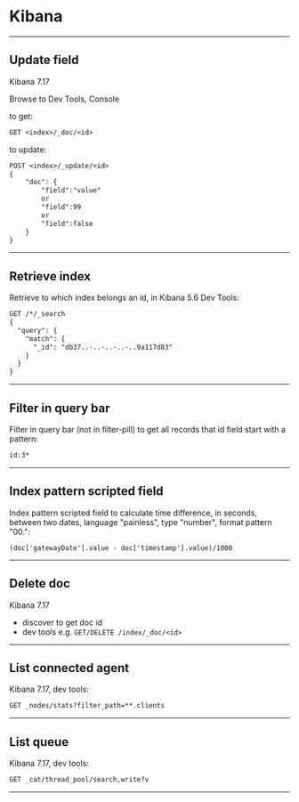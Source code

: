 # Kibana

***

## Update field

Kibana 7.17

Browse to Dev Tools, Console

to get:

```txt
GET <index>/_doc/<id>
```

to update:

```txt
POST <index>/_update/<id>
{
    "doc": {
        "field":"value"
        or
        "field":99
        or
        "field":false
    }
}
```

***

## Retrieve index

Retrieve to which index belongs an id, in Kibana 5.6 Dev Tools:

```txt
GET /*/_search
{
  "query": {
    "match": {
      "_id": "db37..-..-..-..-..9a117d83"
    }
  }
}
```

***

## Filter in query bar

Filter in query bar (not in filter-pill) to get all records that id field start with a pattern:

```txt
id:3*
```

***

## Index pattern scripted field

Index pattern scripted field to calculate time difference, in seconds, between two dates, language "painless", type "number", format pattern "00.":

```painless
(doc['gatewayDate'].value - doc['timestamp'].value)/1000
```

***

## Delete doc

Kibana 7.17

- discover to get doc id  
- dev tools e.g. `GET/DELETE /index/_doc/<id>`

***

## List connected agent

Kibana 7.17, dev tools:

```txt
GET _nodes/stats?filter_path=**.clients
```

***

## List queue

Kibana 7.17, dev tools:

```txt
GET _cat/thread_pool/search,write?v
```

***
